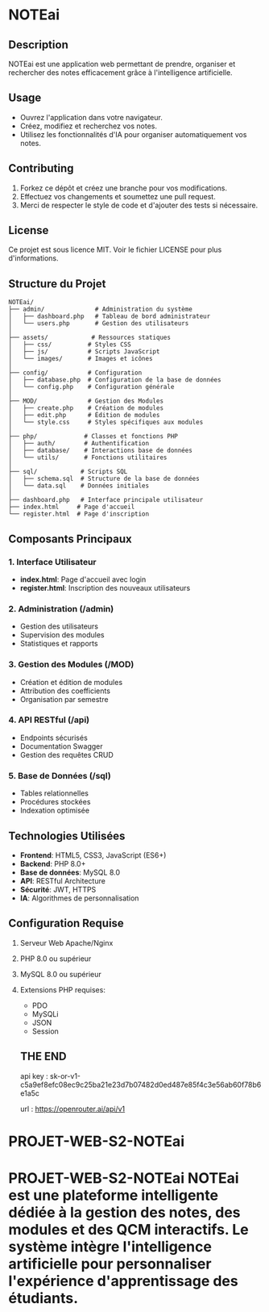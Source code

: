 # NOTEai

## Description
NOTEai est une application web permettant de prendre, organiser et rechercher des notes efficacement grâce à l'intelligence artificielle.



## Usage
- Ouvrez l'application dans votre navigateur.
- Créez, modifiez et recherchez vos notes.
- Utilisez les fonctionnalités d'IA pour organiser automatiquement vos notes.

## Contributing
1. Forkez ce dépôt et créez une branche pour vos modifications.
2. Effectuez vos changements et soumettez une pull request.
3. Merci de respecter le style de code et d'ajouter des tests si nécessaire.

## License
Ce projet est sous licence MIT. Voir le fichier LICENSE pour plus d'informations.

## Structure du Projet

```
NOTEai/
├── admin/              # Administration du système
│   ├── dashboard.php   # Tableau de bord administrateur
│   └── users.php       # Gestion des utilisateurs
│
├── assets/            # Ressources statiques
│   ├── css/          # Styles CSS
│   ├── js/           # Scripts JavaScript
│   └── images/       # Images et icônes
│
├── config/           # Configuration
│   ├── database.php  # Configuration de la base de données
│   └── config.php    # Configuration générale
│
├── MOD/              # Gestion des Modules
│   ├── create.php    # Création de modules
│   ├── edit.php      # Édition de modules
│   └── style.css     # Styles spécifiques aux modules
│
├── php/             # Classes et fonctions PHP
│   ├── auth/        # Authentification
│   ├── database/    # Interactions base de données
│   └── utils/       # Fonctions utilitaires
│
├── sql/            # Scripts SQL
│   ├── schema.sql  # Structure de la base de données
│   └── data.sql    # Données initiales
│
├── dashboard.php   # Interface principale utilisateur
├── index.html     # Page d'accueil
└── register.html  # Page d'inscription
```

## Composants Principaux

### 1. Interface Utilisateur
- **index.html**: Page d'accueil avec login
- **register.html**: Inscription des nouveaux utilisateurs


### 2. Administration (/admin)
- Gestion des utilisateurs
- Supervision des modules
- Statistiques et rapports

### 3. Gestion des Modules (/MOD)
- Création et édition de modules
- Attribution des coefficients
- Organisation par semestre

### 4. API RESTful (/api)
- Endpoints sécurisés
- Documentation Swagger
- Gestion des requêtes CRUD

### 5. Base de Données (/sql)
- Tables relationnelles
- Procédures stockées
- Indexation optimisée

## Technologies Utilisées

- **Frontend**: HTML5, CSS3, JavaScript (ES6+)
- **Backend**: PHP 8.0+
- **Base de données**: MySQL 8.0
- **API**: RESTful Architecture
- **Sécurité**: JWT, HTTPS
- **IA**: Algorithmes de personnalisation

## Configuration Requise

1. Serveur Web Apache/Nginx
2. PHP 8.0 ou supérieur
3. MySQL 8.0 ou supérieur
4. Extensions PHP requises:
   - PDO
   - MySQLi
   - JSON
   - Session
   ## THE END 

   api key : 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

   url : https://openrouter.ai/api/v1


# PROJET-WEB-S2-NOTEai
# PROJET-WEB-S2-NOTEai NOTEai est une plateforme intelligente dédiée à la gestion des notes, des modules et des QCM interactifs. Le système intègre l'intelligence artificielle pour personnaliser l'expérience d'apprentissage des étudiants.
